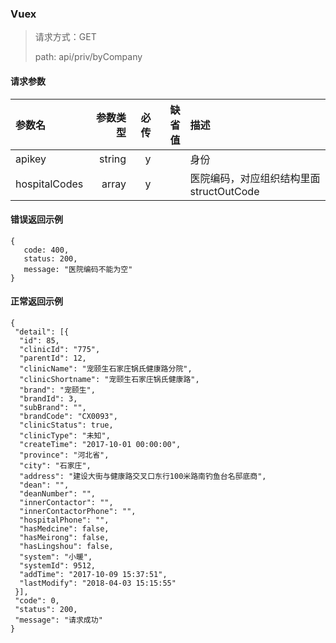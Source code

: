 ###  Vuex

>请求方式：GET
>
>path: api/priv/byCompany
>
#### 请求参数
|参数名             |参数类型 |必传    |缺省值  |描述    |
|              :-   | -----:  | -----: | -----: | :----- |
| apikey            | string  | y      |        | 身份   |
| hospitalCodes     | array   | y      |        |医院编码，对应组织结构里面structOutCode|

#### 错误返回示例
```
{
   code: 400,
   status: 200,
   message: "医院编码不能为空"
}
```

#### 正常返回示例
```
{
 "detail": [{
  "id": 85,
  "clinicId": "775",
  "parentId": 12,
  "clinicName": "宠颐生石家庄锅氏健康路分院",
  "clinicShortname": "宠颐生石家庄锅氏健康路",
  "brand": "宠颐生",
  "brandId": 3,
  "subBrand": "",
  "brandCode": "CX0093",
  "clinicStatus": true,
  "clinicType": "未知",
  "createTime": "2017-10-01 00:00:00",
  "province": "河北省",
  "city": "石家庄",
  "address": "建设大街与健康路交叉口东行100米路南钓鱼台名邸底商",
  "dean": "",
  "deanNumber": "",
  "innerContactor": "",
  "innerContactorPhone": "",
  "hospitalPhone": "",
  "hasMedcine": false,
  "hasMeirong": false,
  "hasLingshou": false,
  "system": "小暖",
  "systemId": 9512,
  "addTime": "2017-10-09 15:37:51",
  "lastModify": "2018-04-03 15:15:55"
 }],
 "code": 0,
 "status": 200,
 "message": "请求成功"
}
```